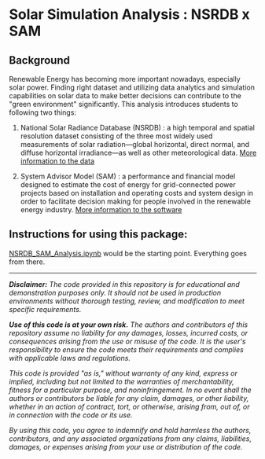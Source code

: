 # Solar Simulation Analysis : NSRDB x SAM

## Background

Renewable Energy has becoming more important nowadays, especially solar power. Finding right dataset and utilizing data analytics and simulation capabilities on solar data to make better decisions can contribute to the "green environment" significantly. This analysis introduces students to following two things:

1. National Solar Radiance Database (NSRDB) : a high temporal and spatial resolution dataset consisting of the three most widely used measurements of solar radiation—global horizontal, direct normal, and diffuse horizontal irradiance—as well as other meteorological data. [More information to the data](https://nsrdb.nrel.gov/about/what-is-the-nsrdb)

2. System Advisor Model (SAM) : a performance and financial model designed to estimate the cost of energy for grid-connected power projects based on installation and operating costs and system design in order to facilitate decision making for people involved in the renewable energy industry. [More information to the software](https://sam.nrel.gov/)


## Instructions for using this package:

[NSRDB_SAM_Analysis.ipynb](https://github.com/HighTechnologyFoundation/HTFCloudFellows/blob/Justin-Lin/Solar%20Simulation%20Analysis/Jupyter%20Notebooks/NSRDB_SAM_Analysis.ipynb) would be the starting point. Everything goes from there. 


---

_**Disclaimer:** The code provided in this repository is for educational and demonstration purposes only. It should not be used in production environments without thorough testing, review, and modification to meet specific requirements._

_**Use of this code is at your own risk.** The authors and contributors of this repository assume no liability for any damages, losses, incurred costs, or consequences arising from the use or misuse of the code. It is the user's responsibility to ensure the code meets their requirements and complies with applicable laws and regulations._

_This code is provided "as is," without warranty of any kind, express or implied, including but not limited to the warranties of merchantability, fitness for a particular purpose, and noninfringement. In no event shall the authors or contributors be liable for any claim, damages, or other liability, whether in an action of contract, tort, or otherwise, arising from, out of, or in connection with the code or its use._

_By using this code, you agree to indemnify and hold harmless the authors, contributors, and any associated organizations from any claims, liabilities, damages, or expenses arising from your use or distribution of the code._